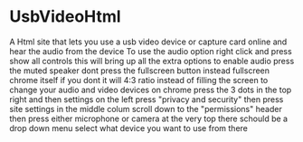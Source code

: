 # UsbVideoHtml
A Html site that lets you use a usb video device or capture card online and hear the audio from the device
To use the audio option right click and press show all controls
this will bring up all the extra options to enable audio press the muted speaker
dont press the fullscreen button instead fullscreen chrome itself if you dont it will 4:3 ratio instead of filling the screen
to change your audio and video devices on chrome press the 3 dots in the top right and then settings
on the left press "privacy and security" then press site settings in the middle colum 
scroll down to the "permissions" header then press either microphone or camera at the very top there schould be a drop down menu
select what device you want to use from there
